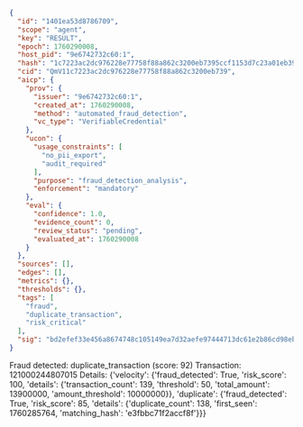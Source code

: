 ```json
{
  "id": "1401ea53d8786709",
  "scope": "agent",
  "key": "RESULT",
  "epoch": 1760290008,
  "host_pid": "9e6742732c60:1",
  "hash": "1c7223ac2dc976228e77758f88a862c3200eb7395ccf1153d7c23a01eb397c21",
  "cid": "QmV11c7223ac2dc976228e77758f88a862c3200eb739",
  "aicp": {
    "prov": {
      "issuer": "9e6742732c60:1",
      "created_at": 1760290008,
      "method": "automated_fraud_detection",
      "vc_type": "VerifiableCredential"
    },
    "ucon": {
      "usage_constraints": [
        "no_pii_export",
        "audit_required"
      ],
      "purpose": "fraud_detection_analysis",
      "enforcement": "mandatory"
    },
    "eval": {
      "confidence": 1.0,
      "evidence_count": 0,
      "review_status": "pending",
      "evaluated_at": 1760290008
    }
  },
  "sources": [],
  "edges": [],
  "metrics": {},
  "thresholds": {},
  "tags": [
    "fraud",
    "duplicate_transaction",
    "risk_critical"
  ],
  "sig": "bd2efef33e456a8674748c105149ea7d32aefe97444713dc61e2b86cd98ebac4"
}
```

Fraud detected: duplicate_transaction (score: 92)
Transaction: 121000244807015
Details: {'velocity': {'fraud_detected': True, 'risk_score': 100, 'details': {'transaction_count': 139, 'threshold': 50, 'total_amount': 13900000, 'amount_threshold': 10000000}}, 'duplicate': {'fraud_detected': True, 'risk_score': 85, 'details': {'duplicate_count': 138, 'first_seen': 1760285764, 'matching_hash': 'e3fbbc71f2accf8f'}}}